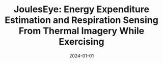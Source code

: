 ---
abstract: ''
authors:
- rishiraj
- Maite Sadeh
- Nipun Batra
- goel
- ''
bibtex: '@inproceedings{Adhikary2024,

  title={JoulesEye: Energy Expenditure Estimation and Respiration Sensing From Thermal
  Imagery While Exercising},

  author={Rishiraj Adhikary, Maite Sadeh, Nipun Batra, Mayank Goel},

  booktitle={Proceedings of the ACM on Interactive, Mobile, Wearable, and Ubiquitous
  Technologies (IMWUT)},

  year={2024}

  }'
blurb: Respiration sensing and energy expenditure estimation using thermal imaging
category: health
citation: 'Rishiraj Adhikary,Maite Sadeh,Nipun Batra,Mayank Goel,. 2024. JoulesEye:
  Energy Expenditure Estimation and Respiration Sensing From Thermal Imagery While
  Exercising. Proceedings of the ACM on Interactive, Mobile, Wearable, and Ubiquitous
  Technologies (IMWUT).'
conference: Proceedings of the ACM on Interactive, Mobile, Wearable, and Ubiquitous
  Technologies (IMWUT)
date: '2024-01-01'
image: /images/pubs/jouleseye.png
name: JoulesEye
onhomepage: true
pdf: /pdfs/jouleseye.pdf
thumbnail: /images/pubs/jouleseye.png
title: 'JoulesEye: Energy Expenditure Estimation and Respiration Sensing From Thermal
  Imagery While Exercising'
year: '2024'
---